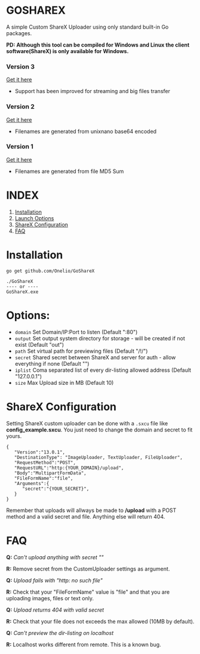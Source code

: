 # GOSHAREX
A simple Custom ShareX Uploader using only standard built-in Go packages. 

**PD: Although this tool can be compiled for Windows and Linux the client software(ShareX) is only available for Windows.**

### Version 3
[Get it here](https://github.com/Onelio/GoShareX/tree/V3)
- Support has been improved for streaming and big files transfer
### Version 2
[Get it here](https://github.com/Onelio/GoShareX/tree/V2.1)
- Filenames are generated from unixnano base64 encoded
### Version 1
[Get it here](https://github.com/Onelio/GoShareX/tree/V1)
- Filenames are generated from file MD5 Sum

# INDEX
1. [Installation](#Installation)
2. [Launch Options](#Options)
3. [ShareX Configuration](#ShareX-Configuration)
4. [FAQ](#FAQ)

# Installation
````
go get github.com/Onelio/GoShareX

./GoShareX
---- or ----
GoShareX.exe
````

# Options:
- `domain` Set Domain/IP:Port to listen (Default ":80")
- `output` Set output system directory for storage - will be created if not exist (Default "out")
- `path` Set virtual path for previewing files (Default "/!/")
- `secret` Shared secret between ShareX and server for auth - allow everything if none (Default "")
- `iplist` Coma separated list of every dir-listing allowed address (Default "127.0.0.1")
- `size` Max Upload size in MB (Default 10)

# ShareX Configuration
Setting ShareX custom uploader can be done with a `.sxcu` file like __config_example.sxcu__. You just need to change the domain and secret to fit yours.

````
{
   "Version":"13.0.1",
   "DestinationType": "ImageUploader, TextUploader, FileUploader",
   "RequestMethod":"POST",
   "RequestURL":"http:{YOUR_DOMAIN}/upload",
   "Body":"MultipartFormData",
   "FileFormName":"file",
   "Arguments":{
      "secret":"{YOUR_SECRET}",
   }
}
````

Remember that uploads will allways be made to __/upload__ with a POST method and a valid secret and file. Anything else will return 404.

# FAQ

**Q:** *Can't upload anything with secret ""*

**R:** Remove secret from the CustomUploader settings as argument.

**Q:** *Upload fails with "http: no such file"*

**R:** Check that your "FileFormName" value is "file" and that you are uploading images, files or text only.

**Q:** *Upload returns 404 with valid secret*

**R:** Check that your file does not exceeds the max allowed (10MB by default).

**Q:** *Can't preview the dir-listing on localhost*

**R:** Localhost works different from remote. This is a known bug.
